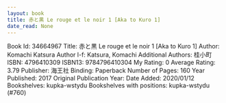 ```yaml
---
layout: book
title: 赤と黒 Le rouge et le noir 1 [Aka to Kuro 1]
date_read: None
---
```


Book Id: 34664967
Title: 赤と黒 Le rouge et le noir 1 [Aka to Kuro 1]
Author: Komachi Katsura
Author l-f: Katsura, Komachi
Additional Authors: 桂小町
ISBN: 4796410309
ISBN13: 9784796410304
My Rating: 0
Average Rating: 3.79
Publisher: 海王社
Binding: Paperback
Number of Pages: 160
Year Published: 2017
Original Publication Year: 
Date Added: 2020/01/12
Bookshelves: kupka-wstydu
Bookshelves with positions: kupka-wstydu (#760)

